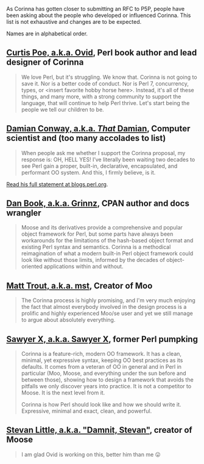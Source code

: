 As Corinna has gotten closer to submitting an RFC to P5P, people have been
asking about the people who developed or influenced Corinna. This list is not
exhaustive and changes are to be expected.

Names are in alphabetical order.

## [Curtis Poe, a.k.a. Ovid](https://metacpan.org/author/OVID/), Perl book author and lead designer of Corinna

> We love Perl, but it's struggling. We know that. Corinna is not
> going to save it. Nor is a better code of conduct. Nor is Perl 7,
> concurrency, types, or \<insert favorite hobby horse here\>. Instead, it's
> all of these things, and many more, with a strong community to support the
> language, that will continue to help Perl thrive. Let's start being the
> people we tell our children to be.

## [Damian Conway, a.k.a. _That_ Damian](https://metacpan.org/author/DCONWAY), Computer scientist and (too many accolades to list)

> When people ask me whether I support the Corinna proposal, my response is:
> OH, HELL YES! I’ve literally been waiting two decades to see Perl gain a
> proper, built-in, declarative, encapsulated, and performant OO system. And
> this, I firmly believe, is it.

[Read his full statement at blogs.perl.org](http://blogs.perl.org/users/damian_conway/2021/08/a-dream-realized.html).

## [Dan Book, a.k.a. Grinnz](https://metacpan.org/author/DBOOK), CPAN author and docs wrangler

> Moose and its derivatives provide a comprehensive and popular object
> framework for Perl, but some parts have always been workarounds for the
> limitations of the hash-based object format and existing Perl syntax and
> semantics. Corinna is a methodical reimagination of what a modern built-in
> Perl object framework could look like without those limits, informed by the
> decades of object-oriented applications within and without.

## [Matt Trout, a.k.a. mst](https://metacpan.org/author/MSTROUT), Creator of Moo

> The Corinna process is highly promising, and I'm very much enjoying the fact
> that almost everybody involved in the design process is a prolific and
> highly experienced Moo/se user and yet we still manage to argue about
> absolutely everything.

## [Sawyer X, a.k.a. Sawyer X](https://metacpan.org/author/XSAWYERX), former Perl pumpking

> Corinna is a feature-rich, modern OO framework. It has a clean, minimal, yet
> expressive syntax, keeping OO best practices as its defaults. It comes from
> a veteran of OO in general and in Perl in particular (Moo, Moose, and
> everything under the sun before and between those), showing how to design a
> framework that avoids the pitfalls we only discover years into practice. It
> is not a competitor to Moose. It is the next level from it.
>
> Corinna is how Perl should look like and how we should write it. Expressive,
> minimal and exact, clean, and powerful.

## [Stevan Little, a.k.a. "Damnit, Stevan"](https://metacpan.org/author/STEVAN), creator of Moose

> I am glad Ovid is working on this, better him than me 😛
